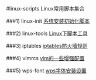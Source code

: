 #linux-scripts
Linux常用脚本集合

###1) linux-init
[系统安装初始化脚本](./linux-init)

###2) linux-tools
[Linux下脚本工具](./linux-tools)

###3) iptables
[iptables防火墙规则](./iptables)

###4) vimrcs
[vim的一些增强配置](./vimrcs/vimrc.vim)

###5) wps-font
[wps字体安装设置](./wps-fonts)
